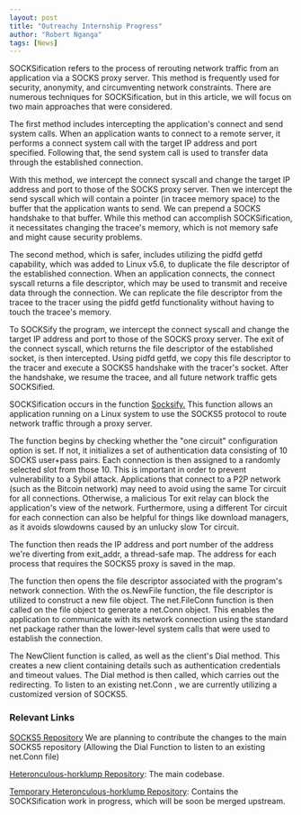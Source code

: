 ```yaml
---
layout: post
title: "Outreachy Internship Progress"
author: "Robert Nganga"
tags: [News]
---
```


SOCKSification refers to the process of rerouting network traffic from an application via a SOCKS proxy server. This method is frequently used for security, anonymity, and circumventing network constraints. There are numerous techniques for SOCKSification, but in this article, we will focus on two main approaches that were considered.

The first method includes intercepting the application's connect and send system calls. When an application wants to connect to a remote server, it performs a connect system call with the target IP address and port specified. Following that, the send system call is used to transfer data through the established connection.

With this method, we intercept the connect syscall and change the target IP address and port to those of the SOCKS proxy server. Then we intercept the send syscall which will contain a pointer (in tracee memory space) to the buffer that the application wants to send. We can prepend a SOCKS handshake to that buffer.  While this method can accomplish SOCKSification, it necessitates changing the tracee's memory, which is not memory safe and might cause security problems.

The second method, which is safer, includes utilizing the pidfd getfd capability, which was added to Linux v5.6, to duplicate the file descriptor of the established connection. When an application connects, the connect syscall returns a file descriptor, which may be used to transmit and receive data through the connection. We can replicate the file descriptor from the tracee to the tracer using the pidfd getfd functionality without having to touch the tracee's memory.

To SOCKSify the program, we intercept the connect syscall and change the target IP address and port to those of the SOCKS proxy server. The exit of the connect syscall, which returns the file descriptor of the established socket, is then intercepted. Using pidfd getfd, we copy this file descriptor to the tracer and execute a SOCKS5 handshake with the tracer's socket. After the handshake, we resume the tracee, and all future network traffic gets SOCKSified.

SOCKSification occurs in the function [Socksify.](https://github.com/robertmin1/heteronculous-horklump/blob/test-3/main.go#L412) This function allows an application running on a Linux system to use the SOCKS5 protocol to route network traffic through a proxy server.

The function begins by checking whether the "one circuit" configuration option is set. If not, it initializes a set of authentication data consisting of 10 SOCKS user+pass pairs. Each connection is then assigned to a randomly selected slot from those 10. This is important in order to prevent vulnerability to a Sybil attack. Applications that connect to a P2P network (such as the Bitcoin network) may need to avoid using the same Tor circuit for all connections. Otherwise, a malicious Tor exit relay can block the application's view of the network. Furthermore, using a different Tor circuit for each connection can also be helpful for things like download managers, as it avoids slowdowns caused by an unlucky slow Tor circuit. 

The function then reads the IP address and port number of the address we're diverting from exit_addr, a thread-safe map. The address for each process that requires the SOCKS5 proxy is saved in the map.

The function then opens the file descriptor associated with the program's network connection. With the os.NewFile function, the file descriptor is utilized to construct a new file object. The net.FileConn function is then called on the file object to generate a net.Conn object. This enables the application to communicate with its network connection using the standard net package rather than the lower-level system calls that were used to establish the connection.

The NewClient function is called, as well as the client's Dial method. This creates a new client containing details such as authentication credentials and timeout values. The Dial method is then called, which carries out the redirecting. To listen to an existing net.Conn , we are currently utilizing a customized version of SOCKS5.

### Relevant Links

[SOCKS5 Repository](https://github.com/txthinking/socks5) We are planning to contribute the changes to the main SOCKS5 repository (Allowing the Dial Function to listen to an existing net.Conn file)

[Heteronculous-horklump Repository](https://github.com/namecoin/heteronculous-horklump): The main codebase.

[Temporary Heteronculous-horklump Repository](https://github.com/robertmin1/heteronculous-horklump): Contains the SOCKSification work in progress, which will be soon be merged upstream.